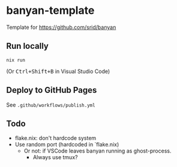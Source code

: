 # banyan-template
Template for https://github.com/srid/banyan

## Run locally

```
nix run
```

(Or <kbd>Ctrl+Shift+B</kbd> in Visual Studio Code)

## Deploy to GitHub Pages

See `.github/workflows/publish.yml`

## Todo

- flake.nix: don't hardcode system
- Use random port (hardcoded in `flake.nix)
    - Or not: if VSCode leaves banyan running as ghost-process.
      - Always use tmux?